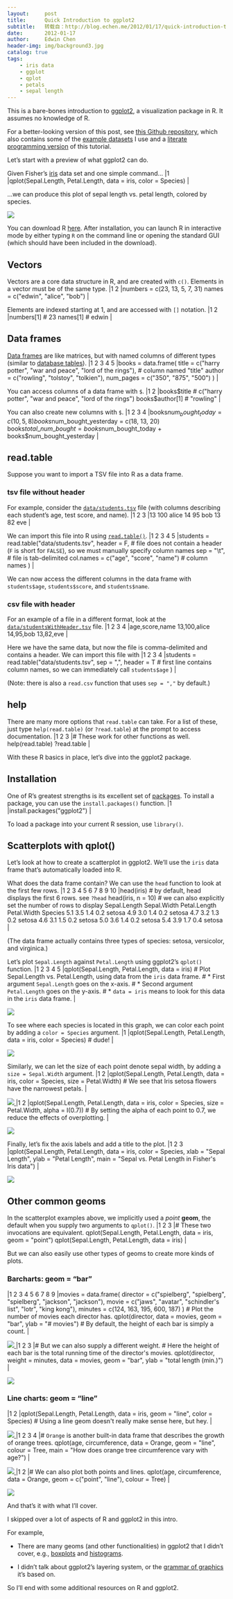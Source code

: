 ```yaml
---
layout:     post
title:      Quick Introduction to ggplot2
subtitle:   转载自：http://blog.echen.me/2012/01/17/quick-introduction-to-ggplot2/
date:       2012-01-17
author:     Edwin Chen
header-img: img/background3.jpg
catalog: true
tags:
    - iris data
    - ggplot
    - qplot
    - petals
    - sepal length
---
```


This is a bare-bones introduction to [ggplot2](http://had.co.nz/ggplot2), a visualization package in R. It assumes no knowledge of R.

For a better-looking version of this post, see [this Github repository](https://github.com/echen/ggplot2-tutorial), which also contains some of the [example datasets](https://github.com/echen/ggplot2-tutorial/tree/master/data) I use and a [literate programming version](https://github.com/echen/ggplot2-tutorial/blob/master/ggplot2-tutorial.R) of this tutorial.

Let’s start with a preview of what ggplot2 can do.

Given Fisher’s [iris](http://en.wikipedia.org/wiki/Iris_flower_data_set) data set and one simple command…
|1 |qplot(Sepal.Length, Petal.Length, data = iris, color = Species) |

…we can produce this plot of sepal length vs. petal length, colored by species.

[![](http://dl.dropbox.com/u/10506/blog/r/ggplot2/sepal-vs-petal-specied.png)
](http://dl.dropbox.com/u/10506/blog/r/ggplot2/sepal-vs-petal-specied.png)

You can download R [here](http://cran.opensourceresources.org/). After installation, you can launch R in interactive mode by either typing `R` on the command line or opening the standard GUI (which should have been included in the download).

## Vectors

Vectors are a core data structure in R, and are created with `c()`. Elements in a vector must be of the same type.
|1 2 |numbers = c(23, 13, 5, 7, 31) names = c("edwin", "alice", "bob") |

Elements are indexed starting at 1, and are accessed with `[]` notation.
|1 2 |numbers[1] # 23 names[1] # edwin |

## Data frames

[Data frames](http://www.r-tutor.com/r-introduction/data-frame) are like matrices, but with named columns of different types (similar to [database tables](http://code.google.com/p/sqldf)).
|1 2 3 4 5 |books = data.frame( title = c("harry potter", "war and peace", "lord of the rings"), # column named "title" author = c("rowling", "tolstoy", "tolkien"), num_pages = c("350", "875", "500") ) |

You can access columns of a data frame with `$`.
|1 2 |books$title # c("harry potter", "war and peace", "lord of the rings") books$author[1] # "rowling" |

You can also create new columns with `$`.
|1 2 3 4 |books$num_bought_today = c(10, 5, 8) books$num_bought_yesterday = c(18, 13, 20) books$total\_num\_bought = books$num_bought_today + books$num_bought_yesterday |

## read.table

Suppose you want to import a TSV file into R as a data frame.

### tsv file without header

For example, consider the [`data/students.tsv`](https://github.com/echen/r-tutorial/blob/master/data/students.tsv) file (with columns describing each student’s age, test score, and name).
|1 2 3 |13 100 alice 14 95 bob 13 82 eve |

We can import this file into R using [`read.table()`](http://stat.ethz.ch/R-manual/R-devel/library/utils/html/read.table.html).
|1 2 3 4 5 |students = read.table("data/students.tsv", header = F, # file does not contain a header (`F` is short for `FALSE`), so we must manually specify column names sep = "\t", # file is tab-delimited col.names = c("age", "score", "name") # column names ) |

We can now access the different columns in the data frame with `students$age`, `students$score`, and `students$name`.

### csv file with header

For an example of a file in a different format, look at the [`data/studentsWithHeader.tsv`](https://github.com/echen/r-tutorial/blob/master/data/studentsWithHeader.tsv) file.
|1 2 3 4 |age,score,name 13,100,alice 14,95,bob 13,82,eve |

Here we have the same data, but now the file is comma-delimited and contains a header. We can import this file with
|1 2 3 4 |students = read.table("data/students.tsv", sep = ",", header = T # first line contains column names, so we can immediately call `students$age` ) |

(Note: there is also a `read.csv` function that uses `sep = ","` by default.)

## help

There are many more options that `read.table` can take. For a list of these, just type `help(read.table)` (or `?read.table`) at the prompt to access documentation.
|1 2 3 |# These work for other functions as well. help(read.table) ?read.table |

With these R basics in place, let’s dive into the ggplot2 package.

## Installation

One of R’s greatest strengths is its excellent set of [packages](http://cran.r-project.org/web/packages/available_packages_by_name.html). To install a package, you can use the `install.packages()` function.
|1 |install.packages("ggplot2") |

To load a package into your current R session, use `library()`.

## Scatterplots with qplot()

Let’s look at how to create a scatterplot in ggplot2. We’ll use the `iris` data frame that’s automatically loaded into R.

What does the data frame contain? We can use the `head` function to look at the first few rows.
|1 2 3 4 5 6 7 8 9 10 |head(iris) # by default, head displays the first 6 rows. see `?head` head(iris, n = 10) # we can also explicitly set the number of rows to display Sepal.Length Sepal.Width Petal.Length Petal.Width Species 5.1 3.5 1.4 0.2 setosa 4.9 3.0 1.4 0.2 setosa 4.7 3.2 1.3 0.2 setosa 4.6 3.1 1.5 0.2 setosa 5.0 3.6 1.4 0.2 setosa 5.4 3.9 1.7 0.4 setosa |

(The data frame actually contains three types of species: setosa, versicolor, and virginica.)

Let’s plot `Sepal.Length` against `Petal.Length` using ggplot2’s `qplot()` function.
|1 2 3 4 5 |qplot(Sepal.Length, Petal.Length, data = iris) # Plot Sepal.Length vs. Petal.Length, using data from the `iris` data frame. # * First argument `Sepal.Length` goes on the x-axis. # * Second argument `Petal.Length` goes on the y-axis. # * `data = iris` means to look for this data in the `iris` data frame. |


[![](http://dl.dropbox.com/u/10506/blog/r/ggplot2/sepal-vs-petal.png)
](http://dl.dropbox.com/u/10506/blog/r/ggplot2/sepal-vs-petal.png)

To see where each species is located in this graph, we can color each point by adding a `color = Species` argument.
|1 |qplot(Sepal.Length, Petal.Length, data = iris, color = Species) # dude! |

[![](http://dl.dropbox.com/u/10506/blog/r/ggplot2/sepal-vs-petal-specied.png)
](http://dl.dropbox.com/u/10506/blog/r/ggplot2/sepal-vs-petal-specied.png)

Similarly, we can let the size of each point denote sepal width, by adding a `size = Sepal.Width` argument.
|1 2 |qplot(Sepal.Length, Petal.Length, data = iris, color = Species, size = Petal.Width) # We see that Iris setosa flowers have the narrowest petals. |

[![](http://dl.dropbox.com/u/10506/blog/r/ggplot2/sepal-vs-petal-sized.png)
](http://dl.dropbox.com/u/10506/blog/r/ggplot2/sepal-vs-petal-sized.png)
|1 2 |qplot(Sepal.Length, Petal.Length, data = iris, color = Species, size = Petal.Width, alpha = I(0.7)) # By setting the alpha of each point to 0.7, we reduce the effects of overplotting. |

[![](http://dl.dropbox.com/u/10506/blog/r/ggplot2/sepal-vs-petal-alpha.png)
](http://dl.dropbox.com/u/10506/blog/r/ggplot2/sepal-vs-petal-alpha.png)

Finally, let’s fix the axis labels and add a title to the plot.
|1 2 3 |qplot(Sepal.Length, Petal.Length, data = iris, color = Species, xlab = "Sepal Length", ylab = "Petal Length", main = "Sepal vs. Petal Length in Fisher's Iris data") |

[![](http://dl.dropbox.com/u/10506/blog/r/ggplot2/sepal-vs-petal-titled.png)
](http://dl.dropbox.com/u/10506/blog/r/ggplot2/sepal-vs-petal-titled.png)

## Other common geoms

In the scatterplot examples above, we implicitly used a *point* **geom**, the default when you supply two arguments to `qplot()`.
|1 2 3 |# These two invocations are equivalent. qplot(Sepal.Length, Petal.Length, data = iris, geom = "point") qplot(Sepal.Length, Petal.Length, data = iris) |

But we can also easily use other types of geoms to create more kinds of plots.

### Barcharts: geom = “bar”
|1 2 3 4 5 6 7 8 9 |movies = data.frame( director = c("spielberg", "spielberg", "spielberg", "jackson", "jackson"), movie = c("jaws", "avatar", "schindler's list", "lotr", "king kong"), minutes = c(124, 163, 195, 600, 187) ) # Plot the number of movies each director has. qplot(director, data = movies, geom = "bar", ylab = "# movies") # By default, the height of each bar is simply a count. |

[![](http://dl.dropbox.com/u/10506/blog/r/ggplot2/num-movies.png)
](http://dl.dropbox.com/u/10506/blog/r/ggplot2/num-movies.png)
|1 2 3 |# But we can also supply a different weight. # Here the height of each bar is the total running time of the director's movies. qplot(director, weight = minutes, data = movies, geom = "bar", ylab = "total length (min.)") |

[![](http://dl.dropbox.com/u/10506/blog/r/ggplot2/total-length.png)
](http://dl.dropbox.com/u/10506/blog/r/ggplot2/total-length.png)

### Line charts: geom = “line”
|1 2 |qplot(Sepal.Length, Petal.Length, data = iris, geom = "line", color = Species) # Using a line geom doesn't really make sense here, but hey. |

[![](http://dl.dropbox.com/u/10506/blog/r/ggplot2/sepal-vs-petal-lined.png)
](http://dl.dropbox.com/u/10506/blog/r/ggplot2/sepal-vs-petal-lined.png)
|1 2 3 4 |# `Orange` is another built-in data frame that describes the growth of orange trees. qplot(age, circumference, data = Orange, geom = "line", colour = Tree, main = "How does orange tree circumference vary with age?") |

[![](http://dl.dropbox.com/u/10506/blog/r/ggplot2/orange-tree-growth.png)
](http://dl.dropbox.com/u/10506/blog/r/ggplot2/orange-tree-growth.png)
|1 2 |# We can also plot both points and lines. qplot(age, circumference, data = Orange, geom = c("point", "line"), colour = Tree) |

[![](http://dl.dropbox.com/u/10506/blog/r/ggplot2/orange-tree-pointed.png)
](http://dl.dropbox.com/u/10506/blog/r/ggplot2/orange-tree-pointed.png)

And that’s it with what I’ll cover.

I skipped over a lot of aspects of R and ggplot2 in this intro.

For example,

- There are many geoms (and other functionalities) in ggplot2 that I didn’t cover, e.g., [boxplots](http://had.co.nz/ggplot2/geom_boxplot.html) and [histograms](http://had.co.nz/ggplot2/geom_histogram.html).

- I didn’t talk about ggplot2’s layering system, or the [grammar of graphics](http://www.amazon.com/Grammar-Graphics-Statistics-Computing/dp/0387245448) it’s based on.


So I’ll end with some additional resources on R and ggplot2.
